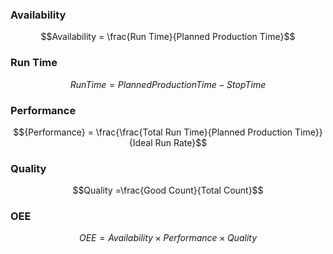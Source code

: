 ### Availability
```math
Availability = \frac{Run Time}{Planned Production Time}
```
### Run Time
```math
{Run Time} = {Planned Production Time} − {Stop Time}
```
### Performance
```math
{Performance} = \frac{\frac{Total Run Time}{Planned Production Time}}{Ideal Run Rate}
```
### Quality
```math
Quality =\frac{Good Count}{Total Count}
```
### OEE
```math
{OEE} = {Availability} × {Performance} × {Quality}
```
